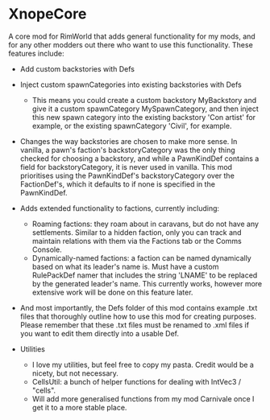# XnopeCore
A core mod for RimWorld that adds general functionality for my mods, and for any other modders out there who want to use this functionality. These features include:
* Add custom backstories with Defs
* Inject custom spawnCategories into existing backstories with Defs
  * This means you could create a custom backstory MyBackstory and give it a custom spawnCategory MySpawnCategory, and then inject this new spawn category into the existing backstory 'Con artist' for example, or the existing spawnCategory 'Civil', for example.
* Changes the way backstories are chosen to make more sense. In vanilla, a pawn's faction's backstoryCategory was the only thing checked for choosing a backstory, and while a PawnKindDef contains a field for backstoryCategory, it is never used in vanilla. This mod prioritises using the PawnKindDef's backstoryCategory over the FactionDef's, which it defaults to if none is specified in the PawnKindDef.
* Adds extended functionality to factions, currently including:
  * Roaming factions: they roam about in caravans, but do not have any settlements. Similar to a hidden faction, only you can track and maintain relations with them via the Factions tab or the Comms Console.
  * Dynamically-named factions: a faction can be named dynamically based on what its leader's name is. Must have a custom RulePackDef namer that includes the string 'LNAME' to be replaced by the generated leader's name. This currently works, however more extensive work will be done on this feature later.
* And most importantly, the Defs folder of this mod contains example .txt files that thoroughly outline how to use this mod for creating purposes. Please remember that these .txt files must be renamed to .xml files if you want to edit them directly into a usable Def.

* Utilities
  * I love my utilities, but feel free to copy my pasta. Credit would be a nicety, but not necessary.
  * CellsUtil: a bunch of helper functions for dealing with IntVec3 / "cells".
  * Will add more generalised functions from my mod Carnivale once I get it to a more stable place.
